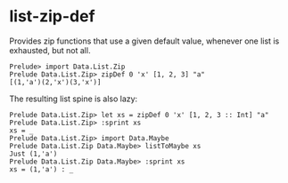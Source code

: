# list-zip-def

Provides zip functions that use a given default value, whenever one list is exhausted, but not all.

    Prelude> import Data.List.Zip
    Prelude Data.List.Zip> zipDef 0 'x' [1, 2, 3] "a"
    [(1,'a')(2,'x')(3,'x')]

The resulting list spine is also lazy:

    Prelude Data.List.Zip> let xs = zipDef 0 'x' [1, 2, 3 :: Int] "a"
    Prelude Data.List.Zip> :sprint xs
    xs = _
    Prelude Data.List.Zip> import Data.Maybe
    Prelude Data.List.Zip Data.Maybe> listToMaybe xs 
    Just (1,'a')
    Prelude Data.List.Zip Data.Maybe> :sprint xs
    xs = (1,'a') : _
